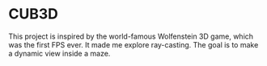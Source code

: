 # CUB3D
This project is inspired by the world-famous Wolfenstein 3D game, which was the first FPS ever. It made me explore ray-casting. The goal is to make a dynamic view inside a maze.
